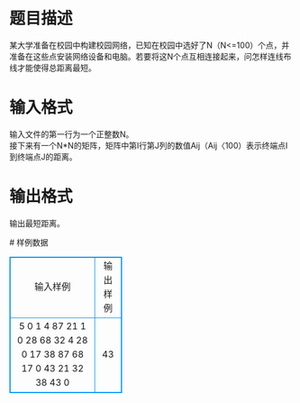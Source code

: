 # 

 
 # 题目描述 
<p>
某大学准备在校园中构建校园网络，已知在校园中选好了N（N<=100）个点，并准备在这些点安装网络设备和电脑。若要将这N个点互相连接起来，问怎样连线布线才能使得总距离最短。</p> 

 
 # 输入格式 
<p>
输入文件的第一行为一个正整数N。<br>接下来有一个N*N的矩阵，矩阵中第I行第J列的数值Aij（Aij〈100）表示终端点I到终端点J的距离。<br></p> 

 
 # 输出格式 
<p>
输出最短距离。</p> 
# 样例数据
<style>
        table,table tr th, table tr td { border:1px solid #0094ff; }
        table { width: 200px; min-height: 25px; line-height: 25px; text-align: center; border-collapse: collapse;}   
    </style>
<table>
	<tr>
		<td>输入样例</td>
		<td>输出样例</td>
	</tr>
<tr><td>5
0 1 4 87 21 
1 0 28 68 32 
4 28 0 17 38 
87 68 17 0 43 
21 32 38 43 0
</td><td>43</td></tr></table>
